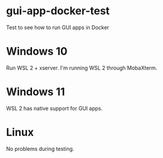 # gui-app-docker-test

Test to see how to run GUI apps in Docker

# Windows 10

Run WSL 2 + xserver. I'm running WSL 2 through MobaXterm.

# Windows 11

WSL 2 has native support for GUI apps.

# Linux

No problems during testing.
